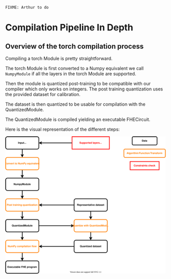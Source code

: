 ```{note}
FIXME: Arthur to do
```

# Compilation Pipeline In Depth

## Overview of the torch compilation process

Compiling a torch Module is pretty straightforward.

The torch Module is first converted to a Numpy equivalent we call `NumpyModule` if all the layers in the torch Module are supported.

Then the module is quantized post-training to be compatible with our compiler which only works on integers. The post training quantization uses the provided dataset for calibration.

The dataset is then quantized to be usable for compilation with the QuantizedModule.

The QuantizedModule is compiled yielding an executable FHECircuit.

Here is the visual representation of the different steps:

![Torch compilation flow](../../_static/compilation-pipeline/torch_to_numpy_flow.svg)
